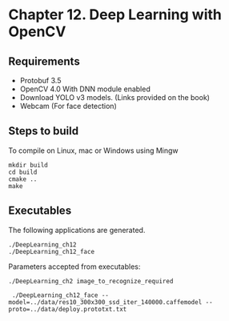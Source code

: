 # Chapter 12. Deep Learning with OpenCV 

## Requirements

- Protobuf 3.5
- OpenCV 4.0 With DNN module enabled
- Download YOLO v3 models. (Links provided on the book)
- Webcam (For face detection)

## Steps to build

To compile on Linux, mac or Windows using Mingw

```
mkdir build
cd build
cmake ..
make
```

## Executables

The following applications are generated.

```
./DeepLearning_ch12  
./DeepLearning_ch12_face
```

Parameters accepted from executables:

```
./DeepLearning_ch2 image_to_recognize_required
```

```
 ./DeepLearning_ch12_face --model=../data/res10_300x300_ssd_iter_140000.caffemodel --proto=../data/deploy.prototxt.txt
```
